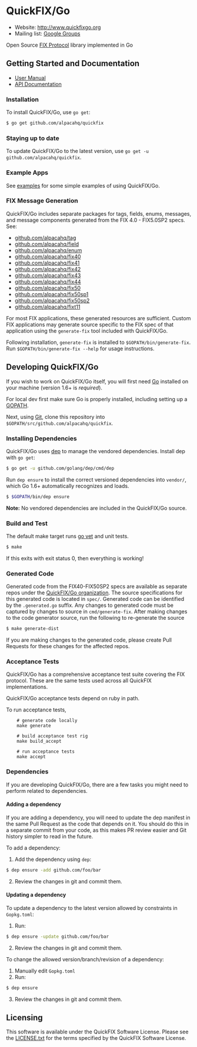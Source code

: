 QuickFIX/Go
===========

- Website: http://www.quickfixgo.org
- Mailing list: [Google Groups](https://groups.google.com/forum/#!forum/quickfixgo)

Open Source [FIX Protocol](http://www.fixprotocol.org/) library implemented in Go

Getting Started and Documentation
---------------------------------

* [User Manual](http://quickfixgo.org/docs)
* [API Documentation](https://godoc.org/github.com/alpacahq/quickfix)

### Installation

To install QuickFIX/Go, use `go get`:

```sh
$ go get github.com/alpacahq/quickfix
```

### Staying up to date

To update QuickFIX/Go to the latest version, use `go get -u github.com/alpacahq/quickfix`.

### Example Apps

See [examples](https://github.com/alpacahq/examples) for some simple examples of using QuickFIX/Go.

### FIX Message Generation

QuickFIX/Go includes separate packages for tags, fields, enums, messages, and message components generated from the FIX 4.0 - FIX5.0SP2 specs. See:

* [github.com/alpacahq/tag](https://github.com/alpacahq/tag)
* [github.com/alpacahq/field](https://github.com/alpacahq/field)
* [github.com/alpacahq/enum](https://github.com/alpacahq/enum)
* [github.com/alpacahq/fix40](https://github.com/alpacahq/fix40)
* [github.com/alpacahq/fix41](https://github.com/alpacahq/fix41)
* [github.com/alpacahq/fix42](https://github.com/alpacahq/fix42)
* [github.com/alpacahq/fix43](https://github.com/alpacahq/fix43)
* [github.com/alpacahq/fix44](https://github.com/alpacahq/fix44)
* [github.com/alpacahq/fix50](https://github.com/alpacahq/fix50)
* [github.com/alpacahq/fix50sp1](https://github.com/alpacahq/fix50sp1)
* [github.com/alpacahq/fix50sp2](https://github.com/alpacahq/fix50sp2)
* [github.com/alpacahq/fixt11](https://github.com/alpacahq/fixt11)

For most FIX applications, these generated resources are sufficient. Custom FIX applications may generate source specific to the FIX spec of that application using the `generate-fix` tool included with QuickFIX/Go.

Following installation, `generate-fix` is installed to `$GOPATH/bin/generate-fix`. Run `$GOPATH/bin/generate-fix --help` for usage instructions.

Developing QuickFIX/Go
----------------------

If you wish to work on QuickFIX/Go itself, you will first need [Go](http://www.golang.org) installed on your machine (version 1.6+ is *required*).

For local dev first make sure Go is properly installed, including setting up a [GOPATH](http://golang.org/doc/code.html#GOPATH).

Next, using [Git](https://git-scm.com/), clone this repository into `$GOPATH/src/github.com/alpacahq/quickfix`. 

### Installing Dependencies

QuickFIX/Go uses [dep](https://github.com/golang/dep) to manage the vendored dependencies. Install dep with `go get`:

```sh
$ go get -u github.com/golang/dep/cmd/dep
```

Run `dep ensure` to install the correct versioned dependencies into `vendor/`, which Go 1.6+ automatically recognizes and loads.

```sh
$ $GOPATH/bin/dep ensure
```

**Note:** No vendored dependencies are included in the QuickFIX/Go source.

### Build and Test

The default make target runs [go vet](https://godoc.org/golang.org/x/tools/cmd/vet) and unit tests.

```sh
$ make
```

If this exits with exit status 0, then everything is working!

### Generated Code

Generated code from the FIX40-FIX50SP2 specs are available as separate repos under the [QuickFIX/Go organization](https://github.com/alpacahq).  The source specifications for this generated code is located in `spec/`.  Generated code can be identified by the `.generated.go` suffix.  Any changes to generated code must be captured by changes to source in `cmd/generate-fix`.  After making changes to the code generator source, run the following to re-generate the source

```sh
$ make generate-dist
```

If you are making changes to the generated code, please create Pull Requests for these changes for the affected repos.

### Acceptance Tests

QuickFIX/Go has a comprehensive acceptance test suite covering the FIX protocol.  These are the same tests used across all QuickFIX implementations.

QuickFIX/Go acceptance tests depend on ruby in path.

To run acceptance tests,

        # generate code locally
        make generate

		# build acceptance test rig
		make build_accept

		# run acceptance tests
		make accept

### Dependencies

If you are developing QuickFIX/Go, there are a few tasks you might need to perform related to dependencies.

#### Adding a dependency

If you are adding a dependency, you will need to update the dep manifest in the same Pull Request as the code that depends on it. You should do this in a separate commit from your code, as this makes PR review easier and Git history simpler to read in the future.

To add a dependency:

1. Add the dependency using `dep`:
```bash
$ dep ensure -add github.com/foo/bar
```
2. Review the changes in git and commit them.

#### Updating a dependency

To update a dependency to the latest version allowed by constraints in `Gopkg.toml`:

1. Run:
```bash
$ dep ensure -update github.com/foo/bar
```
2. Review the changes in git and commit them.

To change the allowed version/branch/revision of a dependency:

1. Manually edit `Gopkg.toml`
2. Run:
```bash
$ dep ensure
```
3. Review the changes in git and commit them.

Licensing
---------

This software is available under the QuickFIX Software License. Please see the [LICENSE.txt](https://github.com/alpacahq/quickfix/blob/master/LICENSE.txt) for the terms specified by the QuickFIX Software License.
